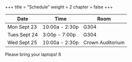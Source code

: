 +++
title = "Schedule"
weight = 2
chapter = false
+++

| Date          | Time             | Room  |
|---------------|------------------|-------|
| Mon  Sept 23  | 10:00a - 2:30p   | G304  |
| Tues Sept 24  |  3:00p - 7:00p   | G304  |
| Wed  Sept 25  | 10:00a - 2:30p   | Crown Auditorium  |

Please bring your laptops! 
ß